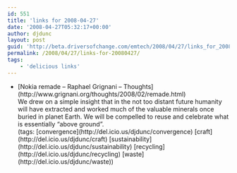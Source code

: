 ```yaml
---
id: 551
title: 'links for 2008-04-27'
date: '2008-04-27T05:32:17+00:00'
author: djdunc
layout: post
guid: 'http://beta.driversofchange.com/emtech/2008/04/27/links_for_20080427/'
permalink: /2008/04/27/links-for-20080427/
tags:
    - 'delicious links'
---
```


- <div class="delicious-link">[Nokia remade – Raphael Grignani – Thoughts](http://www.grignani.org/thoughts/2008/02/remade.html)</div><div class="delicious-extended">We drew on a simple insight that in the not too distant future humanity will have extracted and worked much of the valuable minerals once buried in planet Earth. We will be compelled to reuse and celebrate what is essentially “above ground”.
    
    </div><div class="delicious-tags">(tags: [convergence](http://del.icio.us/djdunc/convergence) [craft](http://del.icio.us/djdunc/craft) [sustainability](http://del.icio.us/djdunc/sustainability) [recycling](http://del.icio.us/djdunc/recycling) [waste](http://del.icio.us/djdunc/waste))</div>